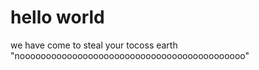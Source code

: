 # hello world
we have come to steal your tocoss
earth "nooooooooooooooooooooooooooooooooooooooooooo"